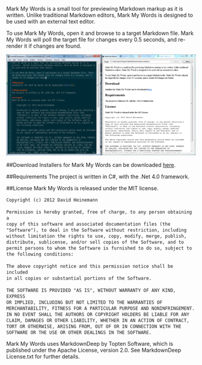 Mark My Words is a small tool for previewing Markdown markup as it is
written.  Unlike traditional Markdown editors, Mark My Words is designed
to be used with an external text editor.

To use Mark My Words, open it and browse to a target Markdown file.
Mark My Words will poll the target file for changes every 0.5 seconds,
and re-render it if changes are found.

![Mark My Words][1]

##Download
Installers for Mark My Words can be downloaded [here][2].

##Requirements
The project is written in C#, with the .Net 4.0 framework.

##License
Mark My Words is released under the MIT license.

    Copyright (c) 2012 David Heinemann

    Permission is hereby granted, free of charge, to any person obtaining a
    copy of this software and associated documentation files (the
    "Software"), to deal in the Software without restriction, including
    without limitation the rights to use, copy, modify, merge, publish,
    distribute, sublicense, and/or sell copies of the Software, and to
    permit persons to whom the Software is furnished to do so, subject to
    the following conditions:

    The above copyright notice and this permission notice shall be included
    in all copies or substantial portions of the Software.

    THE SOFTWARE IS PROVIDED "AS IS", WITHOUT WARRANTY OF ANY KIND, EXPRESS
    OR IMPLIED, INCLUDING BUT NOT LIMITED TO THE WARRANTIES OF
    MERCHANTABILITY, FITNESS FOR A PARTICULAR PURPOSE AND NONINFRINGEMENT.
    IN NO EVENT SHALL THE AUTHORS OR COPYRIGHT HOLDERS BE LIABLE FOR ANY
    CLAIM, DAMAGES OR OTHER LIABILITY, WHETHER IN AN ACTION OF CONTRACT,
    TORT OR OTHERWISE, ARISING FROM, OUT OF OR IN CONNECTION WITH THE
    SOFTWARE OR THE USE OR OTHER DEALINGS IN THE SOFTWARE.

Mark My Words uses MarkdownDeep by Topten Software, which is published
under the Apache License, version 2.0.  See MarkdownDeep License.txt for
further details.

[1]: https://github.com/dHeinemann/Mark-My-Words/raw/master/screenshot.png
[2]: https://github.com/dHeinemann/Mark-My-Words/downloads
